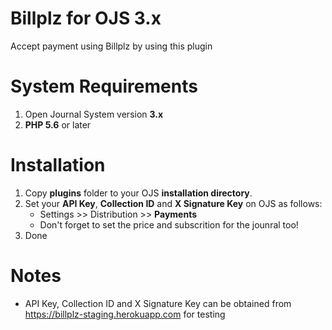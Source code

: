 # Billplz for OJS 3.x

Accept payment using Billplz by using this plugin

# System Requirements

1. Open Journal System version **3.x**
2. **PHP 5.6** or later

# Installation

1. Copy **plugins** folder to your OJS **installation directory**.
2. Set your **API Key**, **Collection ID** and **X Signature Key** on OJS as follows:
    * Settings >> Distribution >> **Payments**
    * Don't forget to set the price and subscrition for the jounral too!
3. Done

# Notes

* API Key, Collection ID and X Signature Key can be obtained from https://billplz-staging.herokuapp.com for testing